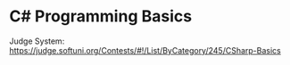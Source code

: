# C# Programming Basics

Judge System: https://judge.softuni.org/Contests/#!/List/ByCategory/245/CSharp-Basics
